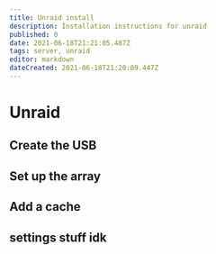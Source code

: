 ```yaml
---
title: Unraid install
description: Installation instructions for unraid
published: 0
date: 2021-06-18T21:21:05.487Z
tags: server, unraid
editor: markdown
dateCreated: 2021-06-18T21:20:09.447Z
---
```


# Unraid

## Create the USB

## Set up the array

## Add a cache

## settings stuff idk